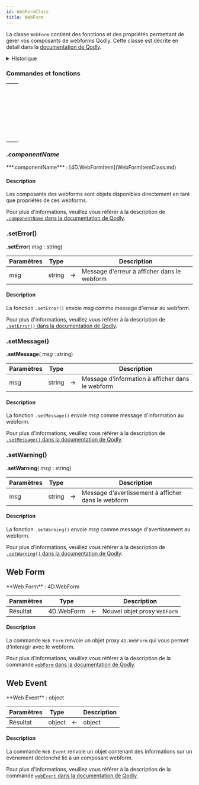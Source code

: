 ```yaml
---
id: WebFormClass
title: WebForm
---
```



La classe `WebForm` contient des fonctions et des propriétés permettant de gérer vos composants de webforms Qodly. Cette classe est décrite en détail dans la [documentation de Qodly](https://developer.qodly.com/docs/language/WebFormClass).

<details><summary>Historique</summary>

| Release | Modifications |
| ------- | ------------- |
| 20 R2   | Ajout         |

</details>




### Commandes et fonctions

|                                                                                                                                                                       |
| --------------------------------------------------------------------------------------------------------------------------------------------------------------------- |
| [<!-- INCLUDE #WebFormClass.componentName.Syntax -->](#componentname)&nbsp;&nbsp;&nbsp;&nbsp;<!-- INCLUDE #WebFormClass.componentName.Summary -->|
| [<!-- INCLUDE #WebFormClass.setError().Syntax -->](#seterror)&nbsp;&nbsp;&nbsp;&nbsp;<!-- INCLUDE #WebFormClass.setError().Summary -->|
| [<!-- INCLUDE #WebFormClass.setMessage().Syntax -->](#setmessage)&nbsp;&nbsp;&nbsp;&nbsp;<!-- INCLUDE #WebFormClass.setMessage().Summary -->|
| [<!-- INCLUDE #WebFormClass.setWarning().Syntax -->](#setwarning)&nbsp;&nbsp;&nbsp;&nbsp;<!-- INCLUDE #WebFormClass.setWarning().Summary -->|
| [<!-- INCLUDE #_command_.Web Form.Syntax -->](#web-form)&nbsp;&nbsp;&nbsp;&nbsp;<!-- INCLUDE #_command_.Web Form.Summary -->|
| [<!-- INCLUDE #_command_.Web Event.Syntax -->](#web-event)&nbsp;&nbsp;&nbsp;&nbsp;<!-- INCLUDE #_command_.Web Event.Summary -->|



### *.componentName*

<!-- REF #WebFormClass.componentName.Syntax -->***.componentName*** : [4D.WebFormItem](WebFormItemClass.md)<!-- END REF -->

#### Description

Les composants des webforms sont <!-- REF #WebFormClass.componentName.Summary -->objets disponibles directement en tant que propriétés<!-- END REF --> de ces webforms.

Pour plus d'informations, veuillez vous référer à la description de [`.componentName` dans la documentation de Qodly](https://developer.qodly.com/docs/language/WebFormClass#componentname).



### .setError()

<!-- REF #WebFormClass.setError().Syntax -->
**.setError**( *msg* : string)<!-- END REF -->

<!-- REF #WebFormClass.setError().Params -->
| Paramètres | Type   |    | Description                                 |
| ---------- | ------ |:--:| ------------------------------------------- |
| msg        | string | -> | Message d'erreur à afficher dans le webform |
<!-- END REF -->

#### Description

La fonction `.setError()` <!-- REF #WebFormClass.setError().Summary -->envoie *msg* comme message d'erreur au webform<!-- END REF -->.

Pour plus d'informations, veuillez vous référer à la description de [`.setError()` dans la documentation de Qodly](https://developer.qodly.com/docs/language/WebFormClass#seterror).



### .setMessage()

<!-- REF #WebFormClass.setMessage().Syntax -->
**.setMessage**( *msg* : string)<!-- END REF -->

<!-- REF #WebFormClass.setMessage().Params -->
| Paramètres | Type   |    | Description                                      |
| ---------- | ------ |:--:| ------------------------------------------------ |
| msg        | string | -> | Message d'information à afficher dans le webform |
<!-- END REF -->

#### Description

La fonction `.setMessage()` <!-- REF #WebFormClass.setMessage().Summary -->envoie *msg* comme message d'information au webform<!-- END REF -->.

Pour plus d'informations, veuillez vous référer à la description de [`.setMessage()` dans la documentation de Qodly](https://developer.qodly.com/docs/language/WebFormClass#setmessage).


### .setWarning()

<!-- REF #WebFormClass.setWarning().Syntax -->
**.setWarning**( *msg* : string)<!-- END REF -->

<!-- REF #WebFormClass.setWarning().Params -->
| Paramètres | Type   |    | Description                                        |
| ---------- | ------ |:--:| -------------------------------------------------- |
| msg        | string | -> | Message d'avertissement à afficher dans le webform |
<!-- END REF -->

#### Description

La fonction `.setWarning()`  <!-- REF #WebFormClass.setWarning().Summary -->envoie *msg* comme message d'avertissement au webform<!-- END REF -->.

Pour plus d'informations, veuillez vous référer à la description de [`.setWarning()` dans la documentation de Qodly](https://developer.qodly.com/docs/language/WebFormClass#setwarning).


## Web Form

<!-- REF #_command_.Web Form.Syntax -->**Web Form** : 4D.WebForm<!-- END REF -->

<!-- REF #_command_.Web Form.Params -->
| Paramètres | Type       |    | Description                  |
| ---------- | ---------- |:--:| ---------------------------- |
| Résultat   | 4D.WebForm | <- | Nouvel objet proxy `WebForm` |
<!-- END REF -->

#### Description

La commande `Web Form` <!-- REF #_command_.Web Form.Summary --> renvoie un objet proxy `4D.WebForm` qui vous permet d'interagir avec le webform<!-- END REF -->.

Pour plus d'informations, veuillez vous référer à la description de la commande [`webForm` dans la documentation de Qodly](https://developer.qodly.com/docs/language/WebFormClass#webform).


## Web Event

<!-- REF #_command_.Web Event.Syntax -->**Web Event** : object<!-- END REF -->

<!-- REF #_command_.Web Event.Params -->
| Paramètres | Type   |    | Description |
| ---------- | ------ |:--:| ----------- |
| Résultat   | object | <- | object      |
<!-- END REF -->

#### Description

La commande `Web Event` <!-- REF #_command_.Web Event.Summary -->renvoie un objet contenant des informations sur un événement déclenché lié à un composant webform<!-- END REF -->.

Pour plus d'informations, veuillez vous référer à la description de la commande [`webEvent` dans la documentation de Qodly](https://developer.qodly.com/docs/language/WebFormClass#webevent). 